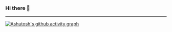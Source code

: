 ### Hi there 👋
---
[![Ashutosh's github activity graph](https://github-readme-activity-graph.vercel.app/graph?username=lkturbo&theme=xcode)](https://github.com/ashutosh00710/github-readme-activity-graph)

<!--
**lkturbo/lkturbo** is a ✨ _special_ ✨ repository because its `README.md` (this file) appears on your GitHub profile.

Here are some ideas to get you started:

- 🔭 I’m currently working on ...
- 🌱 I’m currently learning ...
- 👯 I’m looking to collaborate on ...
- 🤔 I’m looking for help with ...
- 💬 Ask me about ...
- 📫 How to reach me: ...
- 😄 Pronouns: ...
- ⚡ Fun fact: ...
-->
